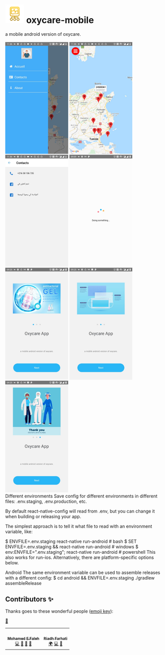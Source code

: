 # <img src="/screenshots/logo.png" height="60"> oxycare-mobile
a mobile android version of oxycare.
<br />
<br />
<img src="screenshots/im1.jpg" alt="drawing" width="200"/>
<img src="screenshots/im2.jpg" alt="drawing" width="200"/>
<img src="screenshots/im3.jpg" alt="drawing" width="200"/>
<img src="screenshots/img4.jpg" alt="drawing" width="200"/>
<img src="screenshots/img5.jpg" alt="drawing" width="200"/>
<img src="screenshots/img6.jpg" alt="drawing" width="200"/>
<img src="screenshots/img7.jpg" alt="drawing" width="200"/>
<br />
Different environments
Save config for different environments in different files: .env.staging, .env.production, etc.

By default react-native-config will read from .env, but you can change it when building or releasing your app.

The simplest approach is to tell it what file to read with an environment variable, like:

$ ENVFILE=.env.staging react-native run-android           # bash
$ SET ENVFILE=.env.staging && react-native run-android    # windows
$ env:ENVFILE=".env.staging"; react-native run-android    # powershell
This also works for run-ios. Alternatively, there are platform-specific options below.

Android
The same environment variable can be used to assemble releases with a different config:
$ cd android && ENVFILE=.env.staging ./gradlew assembleRelease





## Contributors ✨

Thanks goes to these wonderful people ([emoji key](https://allcontributors.org/docs/en/emoji-key)):

<!-- ALL-CONTRIBUTORS-LIST:START - Do not remove or modify this section -->
<!-- prettier-ignore-start -->
<!-- markdownlint-disable -->
<table>
  <tr>
    <td align="center"><a href=""><img src="https://avatars.githubusercontent.com/u/35867284?v=4?s=100" width="100px;" alt=""/><br /><sub><b>Mohamed E.Faleh</b></sub></a><br /><a href="" title="Code">💻</a> <a href="https://github.com/tunpl/oxycare-mobile" title="Documentation">📖</a> <a href="https://github.com/tunpl/oxycare-mobile/pulls" title="Reviewed Pull Requests">👀</a> <a href="" title="Talks">📢</a></td>
    <td align="center"><a href=""><img src="https://avatars.githubusercontent.com/u/13996941?v=4?s=100" width="100px;" alt=""/><br /><sub><b>Riadh Farhati</b></sub></a><br /><a href="#" title="Translation">🌍</a> <a href="" title="Code">💻</a> <a href="" title="Documentation">📖</a></td><a href="" title="Answering Questions">💬</a>
  </tr>
  </table>





